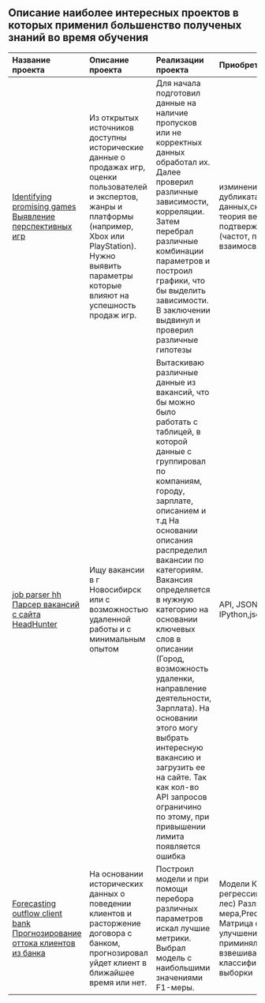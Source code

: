 
## Описание наиболее интересных проектов в которых применил большенство полученых знаний во время обучения 

|<img width=300/>Название проекта| <img width=600/> Описание проекта |<img width=500/>Реализации проекта   | <img width=300/>Приобретеные навыки          |
|:----------------|:----------------------------------------------------|:-----------------------------------------------|:---------------------------------------|
|<img width=300/>[Identifying promising games Выявление перспективных игр](https://github.com/SlavenTyz/my_project/tree/main/Identifying_promising_games)|<img width=500/>  Из открытых источников доступны исторические данные о продажах игр, оценки пользователей и экспертов, жанры и платформы (например, Xbox или PlayStation). Нужно выявить параметры которые влияют на успешность продаж игр.| <img width=500/>Для начала подготовил данные на наличие пропусков или не корректных данных обработал их. Далее проверил различные зависимости, корреляции. Затем перебрал различные комбинации параметров и построил графики, что бы выделить зависимости. В заключении выдвинул и проверил различные гипотезы | <img width=500/> изминения типов данных, работа с дубликатами,категоризация данных,склеивание таблиц, статистика, теория вероятности,формулирование и подтверждения гипотез, гистограммы (частот, плотностей), визуализация взаимосвязи данных
|[job parser hh Парсер вакансий с сайта HeadHunter](https://github.com/SlavenTyz/my_project/tree/main/job_parser_hh)|     Ищу вакансии в г Новосибирск или с возможностью удаленной работы и с минимальным опытом | Вытаскиваю различные данные из вакансий, что бы можно  было работать с таблицей, в которой данные с группировал по компаниям, городу, зарплате, описанием и т.д На основании описания распределил вакансии по категориям. Вакансия определяется в нужную категорию на основании ключевых слов в описании (Город, возможность удаленки, направление деятельности, Зарплата). На основании этого могу выбрать интересную вакансию и загрузить ее на сайте. Так как кол-во API запросов ограничино по этому, при привышении лимита появляется ошибка            |API, JSON, ознакомился с библиотеками IPython,json,matplotlib, seaborn,requests|
|[Forecasting outflow client bank Прогнозирование оттока клиентов из банка](https://github.com/SlavenTyz/my_project/tree/main/Forecasting_outflow_client_bank)|На основании исторических данных о поведении клиентов и расторжение договора с банком, прогнозировал уйдет клиент в ближайшее время или нет.| Построил модели  и при помощи перебора различных параметров искал лучшие метрики. Выбрал модель с наибольшими значениями F1-меры.|Модели  Классификации (логическая регрессия, дерево решений, случайный лес) Различные метрики (F1-мера,Precision(Точность),Recall(Полнота), Матрица ошибок, Accuracy). Для улучшения метрик приминял:масштабирование, взвешивание классов, порог классификации, увеличение/уменшение выборки|  
